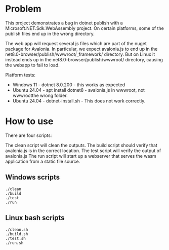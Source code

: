 
# Problem

This project demonstrates a bug in dotnet publish with a Microsoft.NET.Sdk.WebAssembly project. On certain platforms, some of the publish files end up in the wrong directory. 

The web app will request several js files which are part of the nuget package for Avalonia. In particular, we expect avalonia.js to end up in the net8.0-browser/publish/wwwroot/_framework/ directory. But on Linux it instead ends up in the net8.0-browser/publish/wwwroot/ directory, causing the webapp to fail to load.

Platform tests:

* Windows 11 - dotnet 8.0.200 - this works as expected
* Ubuntu 24.04 - apt install dotnet8 - avalonia.js in wwwroot, not wwwrootthe wrong folder.
* Ubuntu 24.04 - dotnet-install.sh - This does not work correctly.

# How to use

There are four scripts:

The clean script will clean the outputs.
The build script should verify that avalonia.js is in the correct location.
The test script will verify the output of avalonia.js
The run script will start up a webserver that serves the wasm application from a static file source.

## Windows scripts

```
./clean
./build
./test
./run
```

## Linux bash scripts

```
./clean.sh
./build.sh
./test.sh
./run.sh
```

